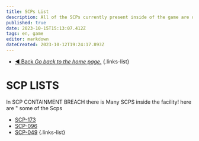 ```yaml
---
title: SCPs List
description: All of the SCPs currently present inside of the game are on this page.
published: true
date: 2023-10-15T15:13:07.412Z
tags: en, game
editor: markdown
dateCreated: 2023-10-12T19:24:17.893Z
---
```


- [:arrow_backward: Back *Go back to the home page.*](/en/home)
{.links-list}
# SCP LISTS
In SCP CONTAINMENT BREACH there is Many SCPS inside the facility! here are " some of the Scps 
- [SCP-173](e/en/game/scps)
- [SCP-096](en/game/scps/new-page)
- [SCP-049](en/game/scps/049)
{.links-list}